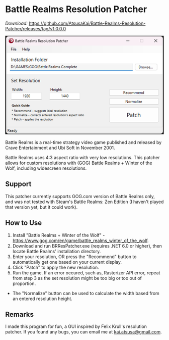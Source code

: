 # Battle Realms Resolution Patcher

*Download:* https://github.com/AtsusaKai/Battle-Realms-Resolution-Patcher/releases/tag/v1.0.0.0

![Screenshot](BRResPatcher.png)

Battle Realms is a real-time strategy video game published and released by Crave Entertainment and Ubi Soft in November 2001.

Battle Realms uses 4:3 aspect ratio with very low resolutions. This patcher allows for custom resolutions with (GOG) Battle Realms + Winter of the Wolf, including widescreen resolutions.

## Support
This patcher currently supports GOG.com version of Battle Realms only, and was not tested with Steam's Battle Realms: Zen Edition (I haven't played that version yet, but it could work).

## How to Use
1. Install "Battle Realms + Winter of the Wolf" - https://www.gog.com/en/game/battle_realms_winter_of_the_wolf.
2. Download and run BRResPatcher.exe (requires .NET 6.0 or higher), then locate Battle Realms' installation directory. 
3. Enter your resolution, OR press the "Recommend" button to automatically get one based on your current display. 
4. Click "Patch" to apply the new resolution.
5. Run the game. If an error occured, such as, Rasterizer API error, repeat from step 3 as the set resolution might be too big or too out of proportion.

* The "Normalize" button can be used to calculate the width based from an entered resolution height.

## Remarks
I made this program for fun, a GUI inspired by Felix Krull's resolution patcher. If you found any bugs, you can email me at kai.atsusa@gmail.com.
